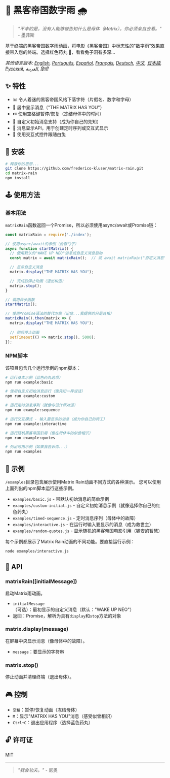 # 🧠 黑客帝国数字雨 🌧️

> *"不幸的是，没有人能够被告知什么是母体（Matrix）。你必须亲自去看。"* - 墨菲斯

基于终端的黑客帝国数字雨动画，将电影《黑客帝国》中标志性的"数字雨"效果直接带入您的终端。选择红色药丸 💊，看看兔子洞有多深...

*其他语言版本: [English](README.en.md), [Português](README.pt-br.md), [Español](README.es.md), [Français](README.fr.md), [Deutsch](README.de.md), [中文](README.zh.md), [日本語](README.ja.md), [Русский](README.ru.md), [العربية](README.ar.md), [हिन्दी](README.hi.md)*

## ✨ 特性

- 📊 令人着迷的黑客帝国风格下落字符（片假名、数字和字母）
- 💬 居中显示消息（"THE MATRIX HAS YOU"）
- ⏯️ 使用空格键暂停/恢复（冻结母体中的时间）
- 📝 自定义初始消息支持（成为你自己的先知）
- 🔄 消息显示API，用于创建定时序列或交互式显示
- 🐇 使用交互式控件跟随白兔

## 💾 安装

```bash
# 释放你的思想...
git clone https://github.com/frederico-kluser/matrix-rain.git
cd matrix-rain
npm install
```

## 🕹️ 使用方法

### 基本用法

`matrixRain`函数返回一个Promise，所以必须使用async/await或Promise链：

```javascript
const matrixRain = require('./index');

// 使用async/await的示例（没有勺子）
async function startMatrix() {
  // 使用默认的"WAKE UP NEO"消息或自定义消息启动
  const matrix = await matrixRain();  // 或 await matrixRain("自定义消息");

  // 显示自定义消息
  matrix.display("THE MATRIX HAS YOU");

  // 完成后停止动画（退出构造）
  matrix.stop();
}

// 调用异步函数
startMatrix();

// 使用Promise语法的替代方案（记住...我提供的只是真相）
matrixRain().then(matrix => {
  matrix.display("THE MATRIX HAS YOU");
  
  // 稍后停止动画
  setTimeout(() => matrix.stop(), 5000);
});
```

### NPM脚本

该项目包含几个运行示例的npm脚本：

```bash
# 运行基本示例（蓝色药丸选项）
npm run example:basic

# 使用自定义初始消息运行（像先知一样说话）
npm run example:custom

# 运行定时消息序列（就像与设计师对话）
npm run example:sequence

# 运行交互模式 - 输入要显示的消息（成为你自己的特工）
npm run example:interactive

# 运行随机黑客帝国引用（像在母体中的似曾相识）
npm run example:quotes

# 列出可用示例（如果我告诉你...）
npm run examples
```

## 🧪 示例

`/examples`目录包含展示使用Matrix Rain动画不同方式的各种演示。
您可以使用上面列出的npm脚本运行这些示例。

- `examples/basic.js` - 带默认初始消息的简单示例
- `examples/custom-initial.js` - 自定义初始消息示例（就像选择你自己的红色药丸）
- `examples/timed-sequence.js` - 定时消息序列（母体中的故障）
- `examples/interactive.js` - 在运行时输入要显示的消息（成为救世主）
- `examples/random-quotes.js` - 显示随机的黑客帝国电影引用（锡安的智慧）

每个示例都展示了Matrix Rain动画的不同功能。要直接运行示例：

```bash
node examples/interactive.js
```

## 🔌 API

### matrixRain([initialMessage])

启动Matrix雨动画。

- `initialMessage`（可选）：最初显示的自定义消息（默认："WAKE UP NEO"）
- 返回：Promise，解析为具有`display`和`stop`方法的对象

### matrix.display(message)

在屏幕中央显示消息（像母体中的故障）。

- `message`：要显示的字符串

### matrix.stop()

停止动画并清理终端（退出母体）。

## 🎮 控制

- `空格`：暂停/恢复动画（冻结母体）
- `M`：显示"MATRIX HAS YOU"消息（感受似曾相识）
- `Ctrl+C`：退出应用程序（选择蓝色药丸）

## 🔓 许可证

MIT

---

> *"我会功夫。"* - 尼奥